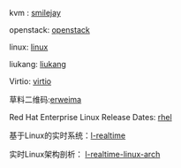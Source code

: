 
kvm : [smilejay]

openstack: [openstack]

linux: [linux]

liukang: [liukang]

Virtio: [virtio]

草料二维码:[erweima]

Red Hat Enterprise Linux Release Dates: [rhel]

基于Linux的实时系统：[l-realtime]

实时Linux架构剖析： [l-realtime-linux-arch]

  [smilejay]: http://smilejay.com/
  [openstack]: http://www.chenshake.com/
  [linux]: https://seravo.fi/blog
  [liukang]: http://my.csdn.net/get_set
  [virtio]: https://www.linux-kvm.org/page/Virtio
  [erweima]:https://cli.im/deqr
  [rhel]:https://access.redhat.com/articles/3078
  [l-realtime]:https://www.ibm.com/developerworks/cn/linux/embed/l-realtime/
  [l-realtime-linux-arch]:https://www.ibm.com/developerworks/cn/linux/l-real-time-linux/
